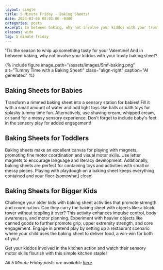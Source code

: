 ```yaml
---
layout: single
title: 5 Minute Friday - Baking Sheets!
date: 2024-02-06 08:03:00 -0400
categories: posts
excerpt: In between baking, why not involve your kiddos with your trusty baking sheet?
classes: wide
tag: 5 minute friday
---
```



'Tis the season to whip up something tasty for your Valentine! And in between baking, why not involve your kiddos with your trusty baking sheet?

{% include figure
    image_path="/assets/images/5mf-baking.png"
    alt="Tummy Time with a Baking Sheet!"
    class="align-right"
    caption="AI generated"
%}

## Baking Sheets for Babies

Transform a rimmed baking sheet into a sensory station for babies! Fill it with a small amount of water and add light toys like balls or bath toys for splashy tummy time fun. Alternatively, use shaving cream, whipped cream, or sand for a messy sensory experience. Don't forget to include baby's feet in the sensory play for added engagement!

## Baking Sheets for Toddlers

Baking sheets make an excellent canvas for playing with magnets, promoting fine motor coordination and visual motor skills. Use letter magnets to encourage language and literacy development. Additionally, baking sheets are perfect for containing toys and activities with small or messy pieces. Playing with playdough on a baking sheet keeps everything contained and your floor (somewhat) clean!

## Baking Sheets for Bigger Kids

Challenge your older kids with baking sheet activities that promote strength and coordination. Can they carry the baking sheet with objects like a block tower without toppling it over? This activity enhances impulse control, body awareness, and motor planning. Experiment with heavier objects like canned goods to further promote grip, upper extremity strength, and core engagement. Engage in pretend play by setting up a restaurant scenario where your child uses the baking sheet to deliver food, a win-win for both of you!

Get your kiddos involved in the kitchen action and watch their sensory motor skills flourish with this simple kitchen staple!


_All 5 Minute Friday posts are available [here](/5-minute-friday)._